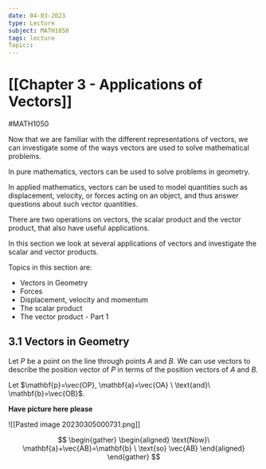 ```yaml
---
date: 04-03-2023
type: Lecture
subject: MATH1050
tags: lecture
Topic:: 
---
```

# [[Chapter 3 - Applications of Vectors]]
#MATH1050

Now that we are familiar with the different representations of vectors, we can investigate some of the ways vectors are used to solve mathematical problems.

In pure mathematics, vectors can be used to solve problems in geometry.

In applied mathematics, vectors can be used to model quantities such as displacement, velocity, or forces acting on an object, and thus answer questions about such vector quantities.

There are two operations on vectors, the scalar product and the vector product, that also have useful applications.

In this section we look at several applications of vectors and investigate the scalar and vector products.

Topics in this section are:
- Vectors in Geometry
- Forces
- Displacement, velocity and momentum
- The scalar product
- The vector product - Part 1 

## 3.1 Vectors in Geometry

Let $P$ be a point on the line through points $A$ and $B$. We can use vectors to describe the position vector of $P$ in terms of the position vectors of $A$ and $B$.

Let $\mathbf{p}=\vec{OP}, \mathbf{a}=\vec{OA} \ \text{and}\ \mathbf{b}=\vec{OB}$.

**Have picture here please**

![[Pasted image 20230305000731.png]]

$$
\begin{gather}
\begin{aligned}
\text{Now}\ \mathbf{a}+\vec{AB}=\mathbf{b} \ \text{so} \vec{AB} 
\end{aligned}
\end{gather}
$$